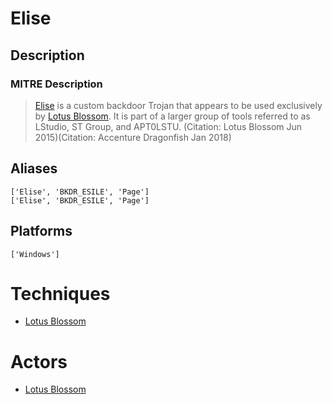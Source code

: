 
# Elise

## Description

### MITRE Description

> [Elise](https://attack.mitre.org/software/S0081) is a custom backdoor Trojan that appears to be used exclusively by [Lotus Blossom](https://attack.mitre.org/groups/G0030). It is part of a larger group of
tools referred to as LStudio, ST Group, and APT0LSTU. (Citation: Lotus Blossom Jun 2015)(Citation: Accenture Dragonfish Jan 2018)

## Aliases

```
['Elise', 'BKDR_ESILE', 'Page']
['Elise', 'BKDR_ESILE', 'Page']
```

## Platforms

```
['Windows']
```

# Techniques


* [Lotus Blossom](../techniques/Lotus-Blossom.md)


# Actors


* [Lotus Blossom](../actors/Lotus-Blossom.md)

